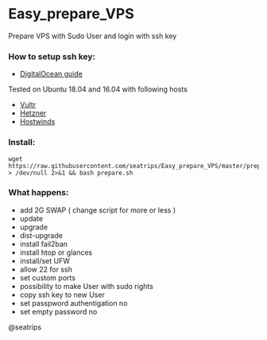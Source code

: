 # Easy_prepare_VPS

Prepare VPS with Sudo User and login with ssh key

### How to setup ssh key:

- [DigitalOcean guide](https://www.digitalocean.com/community/tutorials/how-to-set-up-ssh-keys--2)

Tested on Ubuntu 18.04 and 16.04 with following hosts 

- [Vultr](https://www.vultr.com/?ref=7008700)
- [Hetzner](https://hetzner.com)
- [Hostwinds](https://hostwinds.com)

### Install:

```
wget https://raw.githubusercontent.com/seatrips/Easy_prepare_VPS/master/prepare.sh > /dev/null 2>&1 && bash prepare.sh
```

### What happens:
- add 2G SWAP ( change script for more or less )
- update
- upgrade
- dist-upgrade
- install fail2ban
- install htop or glances
- install/set UFW 
- allow 22 for ssh
- set custom ports
- possibility to make User with sudo rights
- copy ssh key to new User
- set passpword authentigation no
- set empty password no

@seatrips
